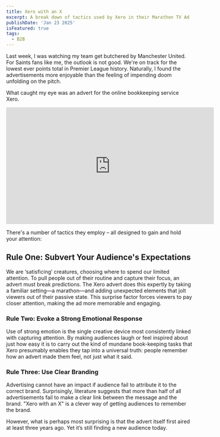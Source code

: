 ```yaml
---
title: Xero with an X
excerpt: A break down of tactics used by Xero in their Marathon TV Ad
publishDate: 'Jan 23 2025'
isFeatured: true
tags:
  - B2B
---
```


Last week, I was watching my team get butchered by Manchester United. For Saints fans like me, the outlook is not good. We're on track for the lowest ever points total in Premier League history. Naturally, I found the advertisements more enjoyable than the feeling of impending doom unfolding on the pitch.

What caught my eye was an advert for the online bookkeeping service Xero.

<iframe width="560" height="315" src="https://www.youtube.com/embed/sDL_sdhXd8k?si=jn9wYrlLd6BieaJe" title="YouTube video player" frameborder="0" allow="accelerometer; autoplay; clipboard-write; encrypted-media; gyroscope; picture-in-picture; web-share" referrerpolicy="strict-origin-when-cross-origin" allowfullscreen></iframe>

There's a number of tactics they employ – all designed to gain and hold your attention:

## Rule One: Subvert Your Audience's Expectations

We are ‘satisficing’ creatures, choosing where to spend our limited attention. To pull people out of their routine and capture their focus, an advert must break predictions. The Xero advert does this expertly by taking a familiar setting—a marathon—and adding unexpected elements that jolt viewers out of their passive state. This surprise factor forces viewers to pay closer attention, making the ad more memorable and engaging.

### Rule Two: Evoke a Strong Emotional Response

Use of strong emotion is the single creative device most consistently linked with capturing attention. By making audiences laugh or feel inspired about just how easy it is to carry out the kind of mundane book-keeping tasks that Xero presumably enables they tap into a universal truth: people remember how an advert made them feel, not just what it said.

### Rule Three: Use Clear Branding

Advertising cannot have an impact if audience fail to attribute it to the correct brand. Surprisingly, literature suggests that more than half of all advertisements fail to make a clear link between the message and the brand. "Xero with an X" is a clever way of getting audiences to remember the brand.

However, what is perhaps most surprising is that the advert itself first aired at least three years ago. Yet it’s still finding a new audience today.
